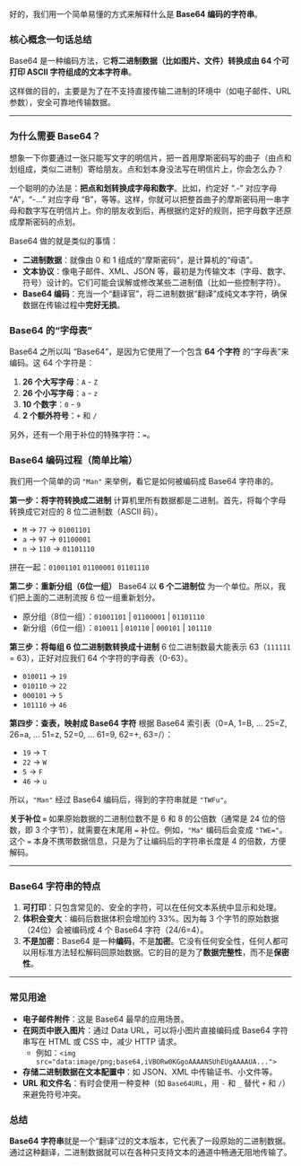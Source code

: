 好的，我们用一个简单易懂的方式来解释什么是 **Base64 编码的字符串**。

### 核心概念一句话总结

Base64 是一种编码方法，它**将二进制数据（比如图片、文件）转换成由 64 个可打印 ASCII 字符组成的文本字符串**。

这样做的目的，主要是为了在不支持直接传输二进制的环境中（如电子邮件、URL 参数），安全可靠地传输数据。

---

### 为什么需要 Base64？

想象一下你要通过一张只能写文字的明信片，把一首用摩斯密码写的曲子（由点和划组成，类似二进制）寄给朋友。点和划本身没法写在明信片上，你会怎么办？

一个聪明的办法是：**把点和划转换成字母和数字**。比如，约定好 “.-” 对应字母 “A”，“-...” 对应字母 “B”，等等。这样，你就可以把整首曲子的摩斯密码用一串字母和数字写在明信片上。你的朋友收到后，再根据约定好的规则，把字母数字还原成摩斯密码的点划。

Base64 做的就是类似的事情：
*   **二进制数据**：就像由 0 和 1 组成的“摩斯密码”，是计算机的“母语”。
*   **文本协议**：像电子邮件、XML、JSON 等，最初是为传输文本（字母、数字、符号）设计的。它们可能会误解或修改某些二进制值（比如一些控制字符）。
*   **Base64 编码**：充当一个“翻译官”，将二进制数据“翻译”成纯文本字符，确保数据在传输过程中**完好无损**。

### Base64 的“字母表”

Base64 之所以叫 “Base64”，是因为它使用了一个包含 **64 个字符** 的“字母表”来编码。这 64 个字符是：

1.  **26 个大写字母**：`A` - `Z`
2.  **26 个小写字母**：`a` - `z`
3.  **10 个数字**：`0` - `9`
4.  **2 个额外符号**：`+` 和 `/`

另外，还有一个用于补位的特殊字符：`=`。

### Base64 编码过程（简单比喻）

我们用一个简单的词 `"Man"` 来举例，看它是如何被编码成 Base64 字符串的。

**第一步：将字符转换成二进制**
计算机里所有数据都是二进制。首先，将每个字母转换成它对应的 8 位二进制数（ASCII 码）。

*   `M` -> `77` -> `01001101`
*   `a` -> `97` -> `01100001`
*   `n` -> `110` -> `01101110`

拼在一起：`01001101` `01100001` `01101110`

**第二步：重新分组（6位一组）**
Base64 以 **6 个二进制位** 为一个单位。所以，我们把上面的二进制流按 6 位一组重新划分。

*   原分组（8位一组）：`01001101` | `01100001` | `01101110`
*   新分组（6位一组）：`010011` | `010110` | `000101` | `101110`

**第三步：将每组 6 位二进制数转换成十进制**
6 位二进制数最大能表示 63（`111111` = 63），正好对应我们 64 个字符的字母表（0-63）。

*   `010011` -> `19`
*   `010110` -> `22`
*   `000101` -> `5`
*   `101110` -> `46`

**第四步：查表，映射成 Base64 字符**
根据 Base64 索引表（0=A, 1=B, ... 25=Z, 26=a, ... 51=z, 52=0, ... 61=9, 62=+, 63=/）：

*   `19` -> `T`
*   `22` -> `W`
*   `5` -> `F`
*   `46` -> `u`

所以，`"Man"` 经过 Base64 编码后，得到的字符串就是 `"TWFu"`。

**关于补位 `=`**
如果原始数据的二进制位数不是 6 和 8 的公倍数（通常是 24 位的倍数，即 3 个字节），就需要在末尾用 `=` 补位。例如，`"Ma"` 编码后会变成 `"TWE="`。这个 `=` 本身不携带数据信息，只是为了让编码后的字符串长度是 4 的倍数，方便解码。

---

### Base64 字符串的特点

1.  **可打印**：只包含常见的、安全的字符，可以在任何文本系统中显示和处理。
2.  **体积会变大**：编码后数据体积会增加约 33%。因为每 3 个字节的原始数据（24位）会被编码成 4 个 Base64 字符（24/6=4）。
3.  **不是加密**：Base64 是一种**编码**，不是**加密**。它没有任何安全性，任何人都可以用标准方法轻松解码回原始数据。它的目的是为了**数据完整性**，而不是**保密性**。

---

### 常见用途

*   **电子邮件附件**：这是 Base64 最早的应用场景。
*   **在网页中嵌入图片**：通过 Data URL，可以将小图片直接编码成 Base64 字符串写在 HTML 或 CSS 中，减少 HTTP 请求。
    *   例如：`<img src="data:image/png;base64,iVBORw0KGgoAAAANSUhEUgAAAAUA...">`
*   **存储二进制数据在文本配置中**：如 JSON、XML 中传输证书、小文件等。
*   **URL 和文件名**：有时会使用一种变种（如 `Base64URL`，用 `-` 和 `_` 替代 `+` 和 `/`）来避免符号冲突。

### 总结

**Base64 字符串**就是一个“翻译”过的文本版本，它代表了一段原始的二进制数据。通过这种翻译，二进制数据就可以在各种只支持文本的通道中畅通无阻地传输了。